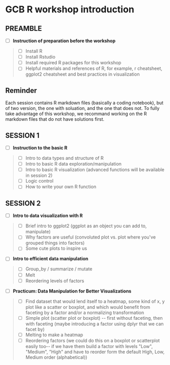 # GCB R workshop introduction

## PREAMBLE

+ [ ] **Instruction of preparation before the workshop**
> + [ ] Install R
> + [ ] Install Rstudio
> + [ ] Install required R packages for this workshop
> + [ ] Helpful materials and references of R, for example, r cheatsheet, ggplot2 cheatsheet and best practices in visualization

## Reminder

Each session contains R markdown files (basically a coding notebook), but of two version, the one with soluation, and the one that does not. To fully take advantage of this workshop, we recommand working on the R markdown files that do not have solutions first.

## SESSION 1

+ [ ] **Instruction to the basic R**
> + [ ] Intro to data types and structure of R
> + [ ] Intro to basic R data exploration/manipulation
> + [ ] Intro to basic R visualization (advanced functions will be available in session 2)
> + [ ] Logic control
> + [ ] How to write your own R function

## SESSION 2 

+  [ ] **Intro to data visualization with R**
> + [ ] Brief intro to ggplot2 (ggplot as an object you can add to, manipulate)
> + [ ] Why factors are useful (convoluted plot vs. plot where you've grouped things into factors)
> + [ ] Some cute plots to inspire us
+ [ ] **Intro to efficient data manipulation**
> + [ ] Group_by / summarize / mutate
> + [ ] Melt
> + [ ] Reordering levels of factors
+ [ ] **Practicum: Data Manipulation for Better Visualizations**
> + [ ] Find dataset that would lend itself to a heatmap, some kind of x, y plot like a scatter or boxplot, and which would benefit from faceting by a factor and/or a normalizing transformation  
> + [ ] Simple plot (scatter plot or boxplot) -- first without faceting, then with faceting (maybe introducing a factor using dplyr that we can facet by)
> + [ ] Melting to make a heatmap 
> + [ ] Reordering factors (we could do this on a boxplot or scatterplot easily too-- if we have them build a factor with levels "Low", "Medium", "High" and have to reorder form the default High, Low, Medium order (alphabetical))
